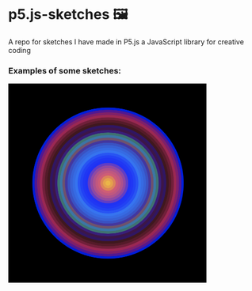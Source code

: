 # p5.js-sketches 🖼
A repo for sketches I have made in P5.js a JavaScript library for creative coding
### Examples of some sketches:
<img src = "img/img1.png" width = "400">
